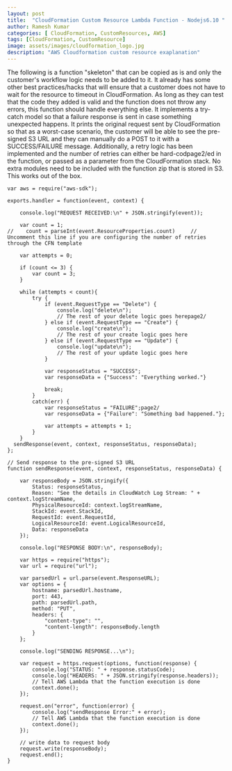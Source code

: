 ```yaml
---
layout: post
title:  "CloudFormation Custom Resource Lambda Function - Nodejs6.10 "
author: Ramesh Kumar
categories: [ CloudFormation, CustomResources, AWS]
tags: [CloudFormation, CustomResource]
image: assets/images/cloudformation_logo.jpg
description: "AWS Cloudformation custom resource exaplanation"
---
```

The following is a function "skeleton" that can be copied as is and only the customer's workflow logic needs to be added to it. It already has some other best practices/hacks that will ensure that a customer does not have to wait for the resource to timeout in CloudFormation. As long as they can test that the code they added is valid and the function does not throw any errors, this function should handle everything else. It implements a try-catch model so that a failure response is sent in case something unexpected happens. It prints the original request sent by CloudFormation so that as a worst-case scenario, the customer will be able to see the pre-signed S3 URL and they can manually do a POST to it with a SUCCESS/FAILURE message. Additionally, a retry logic has been implemented and the number of retries can either be hard-codpage2/ed in the function, or passed as a parameter from the CloudFormation stack. No extra modules need to be included with the function zip that is stored in S3. This works out of the box.


```nodejs
var aws = require("aws-sdk");

exports.handler = function(event, context) {

    console.log("REQUEST RECEIVED:\n" + JSON.stringify(event));

    var count = 1;
//    count = parseInt(event.ResourceProperties.count)     // Uncomment this line if you are configuring the number of retries through the CFN template

    var attempts = 0;

    if (count <= 3) {
        var count = 3;
    }

    while (attempts < count){
        try {
            if (event.RequestType == "Delete") {
                console.log("delete\n");
                // The rest of your delete logic goes herepage2/
            } else if (event.RequestType == "Create") {
                console.log("create\n");
                // The rest of your create logic goes here
            } else if (event.RequestType == "Update") {
                console.log("update\n");
                // The rest of your update logic goes here
            }

            var responseStatus = "SUCCESS";
            var responseData = {"Success": "Everything worked."}

            break;
        }
        catch(err) {
            var responseStatus = "FAILURE";page2/
            var responseData = {"Failure": "Something bad happened."};

            var attempts = attempts + 1;
        }
    }
  sendResponse(event, context, responseStatus, responseData);
};

// Send response to the pre-signed S3 URL
function sendResponse(event, context, responseStatus, responseData) {

    var responseBody = JSON.stringify({
        Status: responseStatus,
        Reason: "See the details in CloudWatch Log Stream: " + context.logStreamName,
        PhysicalResourceId: context.logStreamName,
        StackId: event.StackId,
        RequestId: event.RequestId,
        LogicalResourceId: event.LogicalResourceId,
        Data: responseData
    });

    console.log("RESPONSE BODY:\n", responseBody);

    var https = require("https");
    var url = require("url");

    var parsedUrl = url.parse(event.ResponseURL);
    var options = {
        hostname: parsedUrl.hostname,
        port: 443,
        path: parsedUrl.path,
        method: "PUT",
        headers: {
            "content-type": "",
            "content-length": responseBody.length
        }
    };

    console.log("SENDING RESPONSE...\n");

    var request = https.request(options, function(response) {
        console.log("STATUS: " + response.statusCode);
        console.log("HEADERS: " + JSON.stringify(response.headers));
        // Tell AWS Lambda that the function execution is done
        context.done();
    });

    request.on("error", function(error) {
        console.log("sendResponse Error:" + error);
        // Tell AWS Lambda that the function execution is done
        context.done();
    });

    // write data to request body
    request.write(responseBody);
    request.end();
}
```
